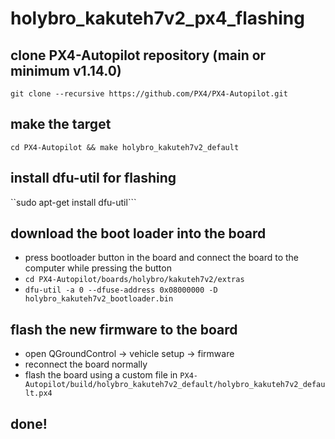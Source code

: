 # holybro_kakuteh7v2_px4_flashing

## clone PX4-Autopilot repository (main or minimum v1.14.0)
```git clone --recursive https://github.com/PX4/PX4-Autopilot.git```
## make the target
```cd PX4-Autopilot && make holybro_kakuteh7v2_default```
## install dfu-util for flashing
``sudo apt-get install dfu-util```
## download the boot loader into the board
- press bootloader button in the board and connect the board to the computer while pressing the button
- ```cd PX4-Autopilot/boards/holybro/kakuteh7v2/extras```
- ```dfu-util -a 0 --dfuse-address 0x08000000 -D  holybro_kakuteh7v2_bootloader.bin```
## flash the new firmware to the board
- open QGroundControl -> vehicle setup -> firmware
- reconnect the board normally
- flash the board using a custom file in ```PX4-Autopilot/build/holybro_kakuteh7v2_default/holybro_kakuteh7v2_default.px4```
## done!
